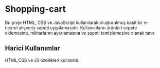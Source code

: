 
<h1>Shopping-cart</h1>

Bu proje HTML, CSS ve JavaScript kullanılarak oluşturulmuş basit bir e-ticaret alışveriş sepeti uygulamasıdır. 
Kullanıcıların ürünleri sepete eklemesine, miktarlarını ayarlamasına ve sepeti temizlemesine olanak tanır.

<h2> Harici Kullanımlar</h2>

HTML,CSS ve JS özellikleri kullanıldı.

